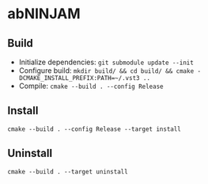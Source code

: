 # abNINJAM

## Build
- Initialize dependencies:
`git submodule update --init`
- Configure build:
`mkdir build/ && cd build/ && cmake -DCMAKE_INSTALL_PREFIX:PATH=~/.vst3 ..`
- Compile:
`cmake --build . --config Release`

## Install
`cmake --build . --config Release --target install`

## Uninstall
`cmake --build . --target uninstall`
